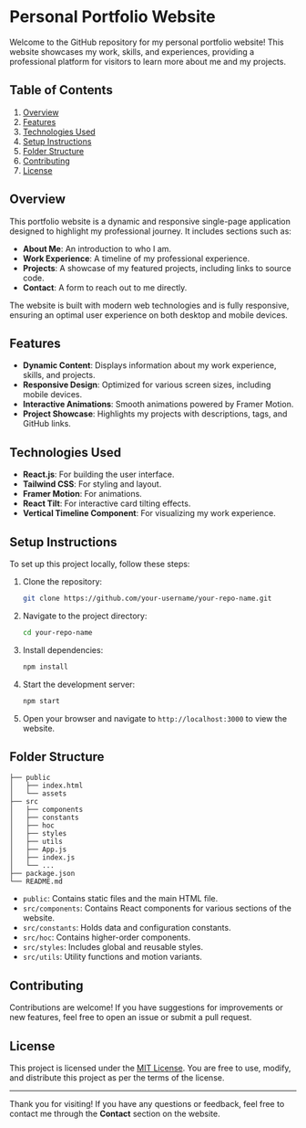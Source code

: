 # Personal Portfolio Website

Welcome to the GitHub repository for my personal portfolio website! This website showcases my work, skills, and experiences, providing a professional platform for visitors to learn more about me and my projects.

## Table of Contents

1. [Overview](#overview)
2. [Features](#features)
3. [Technologies Used](#technologies-used)
4. [Setup Instructions](#setup-instructions)
5. [Folder Structure](#folder-structure)
6. [Contributing](#contributing)
7. [License](#license)

## Overview

This portfolio website is a dynamic and responsive single-page application designed to highlight my professional journey. It includes sections such as:
- **About Me**: An introduction to who I am.
- **Work Experience**: A timeline of my professional experience.
- **Projects**: A showcase of my featured projects, including links to source code.
- **Contact**: A form to reach out to me directly.

The website is built with modern web technologies and is fully responsive, ensuring an optimal user experience on both desktop and mobile devices.

## Features

- **Dynamic Content**: Displays information about my work experience, skills, and projects.
- **Responsive Design**: Optimized for various screen sizes, including mobile devices.
- **Interactive Animations**: Smooth animations powered by Framer Motion.
- **Project Showcase**: Highlights my projects with descriptions, tags, and GitHub links.

## Technologies Used

- **React.js**: For building the user interface.
- **Tailwind CSS**: For styling and layout.
- **Framer Motion**: For animations.
- **React Tilt**: For interactive card tilting effects.
- **Vertical Timeline Component**: For visualizing my work experience.

## Setup Instructions

To set up this project locally, follow these steps:

1. Clone the repository:
   ```bash
   git clone https://github.com/your-username/your-repo-name.git
   ```

2. Navigate to the project directory:
   ```bash
   cd your-repo-name
   ```

3. Install dependencies:
   ```bash
   npm install
   ```

4. Start the development server:
   ```bash
   npm start
   ```

5. Open your browser and navigate to `http://localhost:3000` to view the website.

## Folder Structure

```
├── public
│   ├── index.html
│   └── assets
├── src
│   ├── components
│   ├── constants
│   ├── hoc
│   ├── styles
│   ├── utils
│   ├── App.js
│   ├── index.js
│   └── ...
├── package.json
└── README.md
```

- `public`: Contains static files and the main HTML file.
- `src/components`: Contains React components for various sections of the website.
- `src/constants`: Holds data and configuration constants.
- `src/hoc`: Contains higher-order components.
- `src/styles`: Includes global and reusable styles.
- `src/utils`: Utility functions and motion variants.

## Contributing

Contributions are welcome! If you have suggestions for improvements or new features, feel free to open an issue or submit a pull request. 
## License

This project is licensed under the [MIT License](LICENSE). You are free to use, modify, and distribute this project as per the terms of the license.

---

Thank you for visiting! If you have any questions or feedback, feel free to contact me through the **Contact** section on the website.


